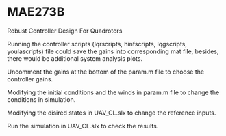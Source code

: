 # MAE273B
Robust Controller Design For Quadrotors

Running the controller scripts (lqrscripts, hinfscripts, lqgscripts, youlascripts) file could save the gains into corresponding mat file, besides, there would be additional system analysis plots.

Uncomment the gains at the bottom of the param.m file to choose the controller gains.

Modifying the initial conditions and the winds in param.m file to change the conditions in simulation.

Modifying the disired states in UAV_CL.slx to change the reference inputs.

Run the simulation in UAV_CL.slx to check the results.
